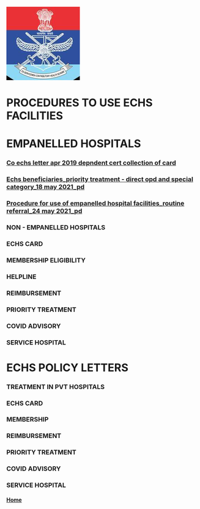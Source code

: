 ![alt text](https://github.com/echscoregroup/images/blob/main/Screenshot%202021-05-31%20092723.jpg?raw=true) 
# PROCEDURES TO USE ECHS FACILITIES

#	EMPANELLED HOSPITALS
<h3><a href= "https://github.com/echscoregroup/ECHS-CORE-GROUP/raw/main/PROCEDURES-POLICIES/CO%20ECHS%20LETTER%20APR%202019%20DEPNDENT%20CERT%20COLLECTION%20OF%20CARD.pdf">Co echs letter apr 2019 depndent cert collection of card </a></h3>
<h3><a href="https://github.com/echscoregroup/ECHS-CORE-GROUP/raw/main/PROCEDURES-POLICIES/ECHS%20BENEFICIARIES_PRIORITY%20TREATMENT%20-%20DIRECT%20OPD%20AND%20SPECIAL%20CATEGORY_18%20MAY%202021_PD.pdf">Echs beneficiaries_priority treatment - direct opd and special category_18 may 2021_pd</a></h3>
<h3><a href="https://github.com/echscoregroup/ECHS-CORE-GROUP/raw/main/PROCEDURES-POLICIES/PROCEDURE%20FOR%20USE%20OF%20EMPANELLED%20HOSPITAL%20FACILITIES_ROUTINE%20REFERRAL_24%20MAY%202021_PD.pdf">Procedure for use of empanelled hospital facilities_routine referral_24 may 2021_pd</a></h3>
<h3>NON - EMPANELLED HOSPITALS</h3> 
<h3>ECHS CARD</h3>
<h3>MEMBERSHIP ELIGIBILITY </h3>
<h3>HELPLINE</h3>
<h3>REIMBURSEMENT</h3>
<h3>PRIORITY TREATMENT</h3>
<h3>COVID ADVISORY</h3>
<h3>SERVICE HOSPITAL</h3>

#	ECHS POLICY LETTERS 
<h3>TREATMENT IN PVT HOSPITALS </h3>
<h3>ECHS CARD</h3>
<h3>MEMBERSHIP  </h3>
<h3>REIMBURSEMENT</h3>
<h3>PRIORITY TREATMENT</h3>
<h3>COVID ADVISORY</h3>
<h3>SERVICE HOSPITAL</h3>

 <h4><a href="https://echscoregroup.github.io/ECHS-CORE-GROUP/">Home</a></h4><br>
